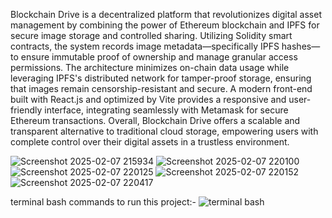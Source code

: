 Blockchain Drive is a decentralized platform that revolutionizes digital asset management by combining the power of Ethereum blockchain and IPFS for secure image storage and controlled sharing. Utilizing Solidity smart contracts, the system records image metadata—specifically IPFS hashes—to ensure immutable proof of ownership and manage granular access permissions. The architecture minimizes on-chain data usage while leveraging IPFS's distributed network for tamper-proof storage, ensuring that images remain censorship-resistant and secure. A modern front-end built with React.js and optimized by Vite provides a responsive and user-friendly interface, integrating seamlessly with Metamask for secure Ethereum transactions. Overall, Blockchain Drive offers a scalable and transparent alternative to traditional cloud storage, empowering users with complete control over their digital assets in a trustless environment.

![Screenshot 2025-02-07 215934](https://github.com/user-attachments/assets/e7784e48-c6a9-4cf0-97cb-45bdca067189)
![Screenshot 2025-02-07 220100](https://github.com/user-attachments/assets/2864b42e-1417-4024-a70b-f7d89f258c8a)
![Screenshot 2025-02-07 220125](https://github.com/user-attachments/assets/6237c42d-9bff-4827-a81a-e4a6e32a4d73)
![Screenshot 2025-02-07 220152](https://github.com/user-attachments/assets/7e05dd51-d92e-4338-ab8f-83d26cb988ed)
![Screenshot 2025-02-07 220417](https://github.com/user-attachments/assets/841bea97-d7c3-49be-9eca-72ebf0e34fac)

terminal bash commands to run this project:-
![terminal bash](https://github.com/user-attachments/assets/222a7bbe-70ae-4e90-b260-2cad773c9b8a)
